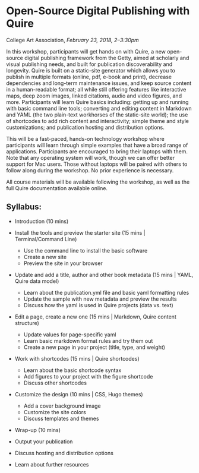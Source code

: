 # Open-Source Digital Publishing with Quire

College Art Association, *February 23, 2018, 2–3:30pm*

In this workshop, participants will get hands on with Quire, a new open-source digital publishing framework from the Getty, aimed at scholarly and visual publishing needs, and built for publication discoverability and longevity. Quire is built on a static-site generator which allows you to publish in multiple formats (online, pdf, e-book and print), decrease dependencies and long-term maintenance issues, and keep source content in a human-readable format; all while still offering features like interactive maps, deep zoom images, linked citations, audio and video figures, and more. Participants will learn Quire basics including: getting up and running with basic command line tools; converting and editing content in Markdown and YAML (the two plain-text workhorses of the static-site world); the use of shortcodes to add rich content and interactivity; simple theme and style customizations; and publication hosting and distribution options.

This will be a fast-paced, hands-on technology workshop where participants will learn through simple examples that have a broad range of applications. Participants are encouraged to bring their laptops with them. Note that any operating system will work, though we can offer better support for Mac users. Those without laptops will be paired with others to follow along during the workshop. No prior experience is necessary.

All course materials will be available following the workshop, as well as the full Quire documentation available online.

## Syllabus:

- Introduction (10 mins)


- Install the tools and preview the starter site (15 mins | Terminal/Command Line)
  - Use the command line to install the basic software
  - Create a new site
  - Preview the site in your browser


- Update and add a title, author and other book metadata (15 mins | YAML, Quire data model)
  - Learn about the publication.yml file and basic yaml formatting rules
  - Update the sample with new metadata and preview the results
  - Discuss how the yaml is used in Quire projects (data vs. text)


- Edit a page, create a new one (15 mins | Markdown, Quire content structure)
  - Update values for page-specific yaml
  - Learn basic markdown format rules and try them out
  - Create a new page in your project (title, type, and weight)


- Work with shortcodes (15 mins | Quire shortcodes)
  - Learn about the basic shortcode syntax
  - Add figures to your project with the figure shortcode
  - Discuss other shortcodes


- Customize the design (10 mins | CSS, Hugo themes)
  - Add a cover background image
  - Customize the site colors
  - Discuss templates and themes


-  Wrap-up (10 mins)
  - Output your publication
  - Discuss hosting and distribution options
  - Learn about further resources
